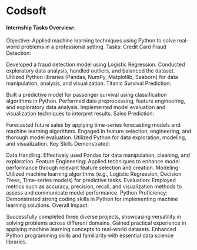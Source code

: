 <h1>Codsoft</h1>
<h4>Internship Tasks Overview:</h4>

Objective: Applied machine learning techniques using Python to solve real-world problems in a professional setting.
Tasks:
Credit Card Fraud Detection:

Developed a fraud detection model using Logistic Regression.
Conducted exploratory data analysis, handled outliers, and balanced the dataset.
Utilized Python libraries (Pandas, NumPy, Matplotlib, Seaborn) for data manipulation, analysis, and visualization.
Titanic Survival Prediction:

Built a predictive model for passenger survival using classification algorithms in Python.
Performed data preprocessing, feature engineering, and exploratory data analysis.
Implemented model evaluation and visualization techniques to interpret results.
Sales Prediction:

Forecasted future sales by applying time-series forecasting models and machine learning algorithms.
Engaged in feature selection, engineering, and thorough model evaluation.
Utilized Python for data exploration, modeling, and visualization.
Key Skills Demonstrated:

Data Handling: Effectively used Pandas for data manipulation, cleaning, and exploration.
Feature Engineering: Applied techniques to enhance model performance through relevant feature selection and creation.
Modeling: Utilized machine learning algorithms (e.g., Logistic Regression, Decision Trees, Time-series models) for predictive tasks.
Evaluation: Employed metrics such as accuracy, precision, recall, and visualization methods to assess and communicate model performance.
Python Proficiency: Demonstrated strong coding skills in Python for implementing machine learning solutions.
Overall Impact:

Successfully completed three diverse projects, showcasing versatility in solving problems across different domains.
Gained practical experience in applying machine learning concepts to real-world datasets.
Enhanced Python programming skills and familiarity with essential data science libraries.
